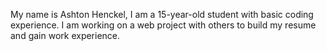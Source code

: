 My name is Ashton Henckel, I am a 15-year-old student with basic coding experience.
I am working on a web project with others to build my resume and gain work experience.
